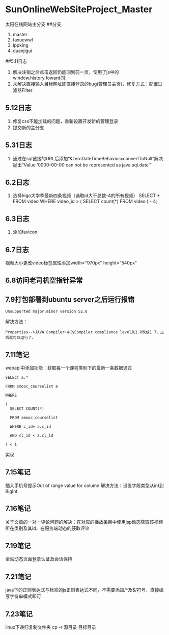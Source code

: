# SunOnlineWebSiteProject_Master
太阳在线网站主分支
##分支

1. master
2. taxuewwl
3. lppking
4. duanjigui 

##5.11日志

1. 解决注销之后点击返回仍能回到前一页，使用了js中的window.history.foward(1);
2. 未解决直接输入目标网址即直接登录的bug(管理员主页)，修复方式：配置过滤器Filter
## 5.12日志
1. 修复css不能加载的问题，重新设置开发新的管理登录
2. 提交新的主分支

## 5.31日志

1. 通过在sql链接的URL后添加“&zeroDateTimeBehavior=convertToNull”解决
抛出“Value ‘0000-00-00 can not be represented as java.sql.date’”

## 6.2日志

1. 选择higo大学季最新四条视频（选取id大于总数-4的所有视频）
SELECT
	*
FROM
	video
WHERE
	video_id > (
		SELECT
			count(*)
		FROM
			video
	) - 4;
	
## 6.3日志

1. 添加favicon 
<link rel="icon" href="img/favicon.ico" type=”image/x-icon”>

## 6.7日志
视频大小更改video标签属性添加width="970px" height="540px"

## 6.8访问老司机空指针异常
## 7.9打包部署到ubuntu server之后运行报错

	Unsupported major.minor version 52.0

解决方法：
	
	Properties-->JAVA Compiler-中的Compiler compliance level从1.8改成1.7，之后就可以运行了。

## 7.11笔记

webapi中添加功能：获取每一个课程类别下的最新一条数据通过

	SELECT a.* 
	 
	FROM smooc_courselist a 
	 
	WHERE 
	 
	( 
	  SELECT COUNT(*) 
	 
	  FROM smooc_courselist 
	 
	  WHERE c_id= a.c_id
	 
	  AND cl_id < a.cl_id 
	 
	) < 1 
实现

## 7.15笔记
插入手机号提示Out of range value for column
解决方法：设置字段类型从int到BigInt

## 7.16笔记
关于文章的一对一评论问题的解决：在对应的播放条目中使用jsp动态获取该视频所在类别及其id，在服务端动态的获取评论

## 7.19笔记
全站动态页面登录认证及会话保持
## 7.21笔记
java下的正则表达式与标准的js正则表达式不同，不需要添加/^及$/符号，直接编写字符串模式即可
## 7.23笔记
linux下递归复制文件夹
cp -r 源目录 目标目录